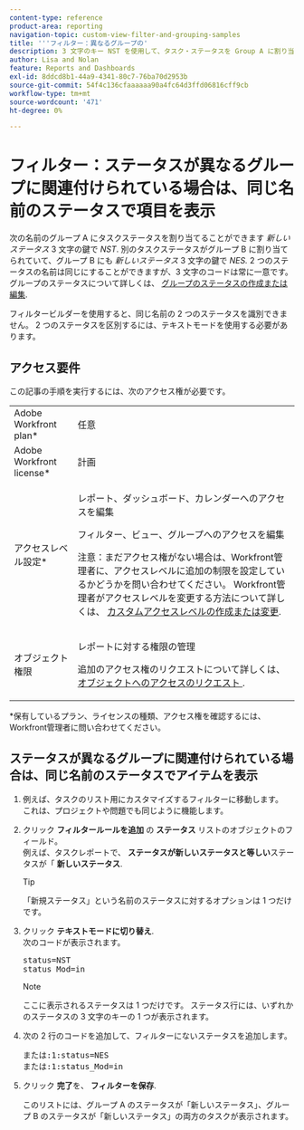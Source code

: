 ```yaml
---
content-type: reference
product-area: reporting
navigation-topic: custom-view-filter-and-grouping-samples
title: '''フィルター：異なるグループの'
description: 3 文字のキー NST を使用して、タスク・ステータスを Group A に割り当て、New Status という名前を付けることができます。 3 文字のキー NES を持つ New Status という名前の別のタスクステータスがグループ B に割り当てられている可能性があります。 2 つのステータスの名前は同じにすることができますが、3 文字のコードは常に一意です。 グループステータスの詳細については、「グループステータスを作成または編集する」を参照してください。
author: Lisa and Nolan
feature: Reports and Dashboards
exl-id: 8ddcd8b1-44a9-4341-80c7-76ba70d2953b
source-git-commit: 54f4c136cfaaaaaa90a4fc64d3ffd06816cff9cb
workflow-type: tm+mt
source-wordcount: '471'
ht-degree: 0%

---
```


# フィルター：ステータスが異なるグループに関連付けられている場合は、同じ名前のステータスで項目を表示

次の名前のグループ A にタスクステータスを割り当てることができます *新しいステータス* 3 文字の鍵で *NST*. 別のタスクステータスがグループ B に割り当てられていて、グループ B にも *新しいステータス* 3 文字の鍵で *NES.* 2 つのステータスの名前は同じにすることができますが、3 文字のコードは常に一意です。\
グループのステータスについて詳しくは、 [グループのステータスの作成または編集](../../../administration-and-setup/manage-groups/manage-group-statuses/create-or-edit-a-group-status.md).

フィルタービルダーを使用すると、同じ名前の 2 つのステータスを識別できません。 2 つのステータスを区別するには、テキストモードを使用する必要があります。

## アクセス要件

この記事の手順を実行するには、次のアクセス権が必要です。

<table style="table-layout:auto"> 
 <col> 
 <col> 
 <tbody> 
  <tr> 
   <td role="rowheader">Adobe Workfront plan*</td> 
   <td> <p>任意</p> </td> 
  </tr> 
  <tr> 
   <td role="rowheader">Adobe Workfront license*</td> 
   <td> <p>計画 </p> </td> 
  </tr> 
  <tr> 
   <td role="rowheader">アクセスレベル設定*</td> 
   <td> <p>レポート、ダッシュボード、カレンダーへのアクセスを編集</p> <p>フィルター、ビュー、グループへのアクセスを編集</p> <p>注意：まだアクセス権がない場合は、Workfront管理者に、アクセスレベルに追加の制限を設定しているかどうかを問い合わせてください。 Workfront管理者がアクセスレベルを変更する方法について詳しくは、 <a href="../../../administration-and-setup/add-users/configure-and-grant-access/create-modify-access-levels.md" class="MCXref xref">カスタムアクセスレベルの作成または変更</a>.</p> </td> 
  </tr> 
  <tr> 
   <td role="rowheader">オブジェクト権限</td> 
   <td> <p>レポートに対する権限の管理</p> <p>追加のアクセス権のリクエストについて詳しくは、 <a href="../../../workfront-basics/grant-and-request-access-to-objects/request-access.md" class="MCXref xref">オブジェクトへのアクセスのリクエスト </a>.</p> </td> 
  </tr> 
 </tbody> 
</table>

&#42;保有しているプラン、ライセンスの種類、アクセス権を確認するには、Workfront管理者に問い合わせてください。

## ステータスが異なるグループに関連付けられている場合は、同じ名前のステータスでアイテムを表示

1. 例えば、タスクのリスト用にカスタマイズするフィルターに移動します。\
   これは、プロジェクトや問題でも同じように機能します。
1. クリック **フィルタールールを追加** の **ステータス** リストのオブジェクトのフィールド。\
   例えば、タスクレポートで、 **ステータスが新しいステータスと等しい**&#x200B;ステータスが「 **新しいステータス**.

   >[!TIP]
   >
   >「新規ステータス」という名前のステータスに対するオプションは 1 つだけです。

1. クリック **テキストモードに切り替え**.\
   次のコードが表示されます。

   <pre xml:space="preserve">status=NST<br>status_Mod=in </pre>

   >[!NOTE]
   >
   >ここに表示されるステータスは 1 つだけです。 ステータス行には、いずれかのステータスの 3 文字のキーの 1 つが表示されます。

1. 次の 2 行のコードを追加して、フィルターにないステータスを追加します。

   <pre>または:1:status=NES<br>または:1:status_Mod=in</pre>

1. クリック **完了**&#x200B;を、 **フィルターを保存**.

   このリストには、グループ A のステータスが「新しいステータス」、グループ B のステータスが「新しいステータス」の両方のタスクが表示されます。
